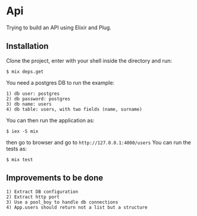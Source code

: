 # Api

Trying to build an API using Elixir and Plug.

## Installation

Clone the project, enter with your shell inside the directory and run:

    $ mix deps.get

You need a postgres DB to run the example:

    1) db user: postgres
    2) db password: postgres
    3) db name: users
    4) db table: users, with two fields (name, surname)

You can then run the application as:

    $ iex -S mix

then go to browser and go to ```http://127.0.0.1:4000/users```
You can run the tests as:

    $ mix test

## Improvements to be done

    1) Extract DB configuration
    2) Extract http port
    3) Use a pool_boy to handle db connections
    4) App.users should return not a list but a structure

